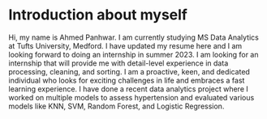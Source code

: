 # Introduction about myself

Hi, my name is Ahmed Panhwar.
I am currently studying MS Data Analytics at Tufts University, Medford. I have updated my resume here and I am looking forward to doing an internship in summer 2023.
I am looking for an internship that will provide me with detail-level experience in data processing, cleaning, and sorting. I am a proactive, keen, and dedicated individual
who looks for exciting challenges in life and embraces a fast learning experience. I have done a recent data analytics project where I worked on multiple models to
assess hypertension and evaluated various models like KNN, SVM, Random Forest, and Logistic Regression.
